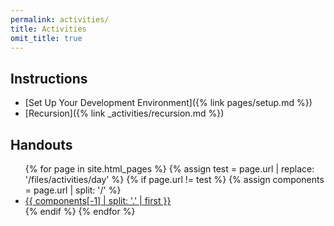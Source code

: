 ```yaml
---
permalink: activities/
title: Activities
omit_title: true
---
```


## Instructions

* [Set Up Your Development Environment]({% link pages/setup.md %})
* [Recursion]({% link _activities/recursion.md %})

## Handouts

<ul>
{% for page in site.html_pages %}
  {% assign test = page.url | replace: '/files/activities/day' %}
  {% if page.url != test %}
  {% assign components = page.url | split: '/' %}
  <li><a href="{{ page.url }}">{{ components[-1] | split: '.' | first }}</a></li>
  {% endif %}
{% endfor %}
</ul>
